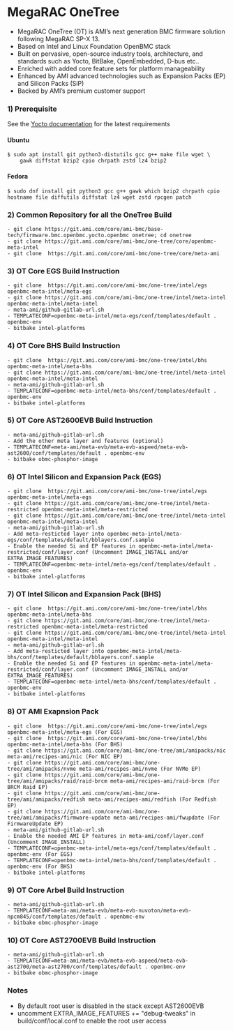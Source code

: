 # MegaRAC OneTree
- MegaRAC OneTree (OT) is AMI’s next generation BMC firmware solution following MegaRAC SP-X 13.
- Based on Intel and Linux Foundation OpenBMC stack
- Built on pervasive, open-source industry tools, architecture, and standards such as Yocto, BitBake, OpenEmbedded, D-bus etc.. 
- Enriched with added core feature sets for platform manageability
- Enhanced by AMI advanced technologies such as Expansion Packs (EP) and Silicon Packs (SiP)
- Backed by AMI’s premium customer support

### 1) Prerequisite

See the [Yocto documentation](https://docs.yoctoproject.org/ref-manual/system-requirements.html#required-packages-for-the-build-host)
for the latest requirements

#### Ubuntu
```
$ sudo apt install git python3-distutils gcc g++ make file wget \
    gawk diffstat bzip2 cpio chrpath zstd lz4 bzip2
```

#### Fedora
```
$ sudo dnf install git python3 gcc g++ gawk which bzip2 chrpath cpio
hostname file diffutils diffstat lz4 wget zstd rpcgen patch
```
### 2) Common Repository for all the OneTree Build
```
- git clone https://git.ami.com/core/ami-bmc/base-tech/firmware.bmc.openbmc.yocto.openbmc onetree; cd onetree
- git clone https://git.ami.com/core/ami-bmc/one-tree/core/openbmc-meta-intel
- git clone  https://git.ami.com/core/ami-bmc/one-tree/core/meta-ami
```

### 3) OT Core EGS Build Instruction
```
- git clone  https://git.ami.com/core/ami-bmc/one-tree/intel/egs openbmc-meta-intel/meta-egs
- git clone https://git.ami.com/core/ami-bmc/one-tree/intel/meta-intel openbmc-meta-intel/meta-intel
- meta-ami/github-gitlab-url.sh
- TEMPLATECONF=openbmc-meta-intel/meta-egs/conf/templates/default . openbmc-env
- bitbake intel-platforms
```
### 4) OT Core BHS Build Instruction
 ```
- git clone  https://git.ami.com/core/ami-bmc/one-tree/intel/bhs openbmc-meta-intel/meta-bhs
- git clone https://git.ami.com/core/ami-bmc/one-tree/intel/meta-intel openbmc-meta-intel/meta-intel
- meta-ami/github-gitlab-url.sh
- TEMPLATECONF=openbmc-meta-intel/meta-bhs/conf/templates/default . openbmc-env
- bitbake intel-platforms
```
### 5) OT Core AST2600EVB Build Instruction
```
- meta-ami/github-gitlab-url.sh
- Add the other meta layer and features (optional)
- TEMPLATECONF=meta-ami/meta-evb/meta-evb-aspeed/meta-evb-ast2600/conf/templates/default . openbmc-env
- bitbake obmc-phosphor-image
```

### 6) OT Intel Silicon and Expansion Pack (EGS)
```
- git clone  https://git.ami.com/core/ami-bmc/one-tree/intel/egs openbmc-meta-intel/meta-egs
- git clone https://git.ami.com/core/ami-bmc/one-tree/intel/meta-restricted openbmc-meta-intel/meta-restricted
- git clone https://git.ami.com/core/ami-bmc/one-tree/intel/meta-intel openbmc-meta-intel/meta-intel 
- meta-ami/github-gitlab-url.sh
- Add meta-resticted layer into openbmc-meta-intel/meta-egs/conf/templates/default/bblayers.conf.sample
- Enable the needed Si and EP features in openbmc-meta-intel/meta-restricted/conf/layer.conf (Uncomment IMAGE_INSTALL and/or EXTRA_IMAGE_FEATURES)
- TEMPLATECONF=openbmc-meta-intel/meta-egs/conf/templates/default . openbmc-env
- bitbake intel-platforms
```
### 7) OT Intel Silicon and Expansion Pack (BHS)
```
- git clone  https://git.ami.com/core/ami-bmc/one-tree/intel/bhs openbmc-meta-intel/meta-bhs
- git clone https://git.ami.com/core/ami-bmc/one-tree/intel/meta-restricted openbmc-meta-intel/meta-restricted
- git clone https://git.ami.com/core/ami-bmc/one-tree/intel/meta-intel openbmc-meta-intel/meta-intel 
- meta-ami/github-gitlab-url.sh
- Add meta-resticted layer into openbmc-meta-intel/meta-bhs/conf/templates/default/bblayers.conf.sample
- Enable the needed Si and EP features in openbmc-meta-intel/meta-restricted/conf/layer.conf (Uncomment IMAGE_INSTALL and/or EXTRA_IMAGE_FEATURES)
- TEMPLATECONF=openbmc-meta-intel/meta-bhs/conf/templates/default . openbmc-env
- bitbake intel-platforms
```

### 8) OT AMI Exapnsion Pack
```
- git clone  https://git.ami.com/core/ami-bmc/one-tree/intel/egs openbmc-meta-intel/meta-egs (For EGS)
- git clone  https://git.ami.com/core/ami-bmc/one-tree/intel/bhs openbmc-meta-intel/meta-bhs (For BHS)
- git clone https://git.ami.com/core/ami-bmc/one-tree/ami/amipacks/nic meta-ami/recipes-ami/nic (For NIC EP)
- git clone https://git.ami.com/core/ami-bmc/one-tree/ami/amipacks/nvme meta-ami/recipes-ami/nvme (For NVMe EP)
- git clone https://git.ami.com/core/ami-bmc/one-tree/ami/amipacks/raid/raid-brcm meta-ami/recipes-ami/raid-brcm (For BRCM Raid EP)
- git clone https://git.ami.com/core/ami-bmc/one-tree/ami/amipacks/redfish meta-ami/recipes-ami/redfish (For Redfish EP)
- git clone https://git.ami.com/core/ami-bmc/one-tree/ami/amipacks/firmware-update meta-ami/recipes-ami/fwupdate (For FirmwareUpdate EP)
- meta-ami/github-gitlab-url.sh
- Enable the needed AMI EP features in meta-ami/conf/layer.conf (Uncomment IMAGE_INSTALL)
- TEMPLATECONF=openbmc-meta-intel/meta-egs/conf/templates/default . openbmc-env (For EGS)
- TEMPLATECONF=openbmc-meta-intel/meta-bhs/conf/templates/default . openbmc-env (For BHS)
- bitbake intel-platforms
```

### 9) OT Core Arbel Build Instruction
```
- meta-ami/github-gitlab-url.sh
- TEMPLATECONF=meta-ami/meta-evb/meta-evb-nuvoton/meta-evb-npcm845/conf/templates/default . openbmc-env 
- bitbake obmc-phosphor-image
```

### 10) OT Core AST2700EVB Build Instruction
```
- meta-ami/github-gitlab-url.sh
- TEMPLATECONF=meta-ami/meta-evb/meta-evb-aspeed/meta-evb-ast2700/meta-ast2700/conf/templates/default . openbmc-env
- bitbake obmc-phosphor-image
```
### Notes
- By default root user is disabled in the stack except AST2600EVB
- uncomment EXTRA_IMAGE_FEATURES += "debug-tweaks" in build/conf/local.conf to enable the root user access

